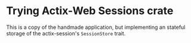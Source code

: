 # Trying Actix-Web Sessions crate

This is a copy of the handmade application, but implementing an stateful storage of the actix-session's `SessionStore` trait.